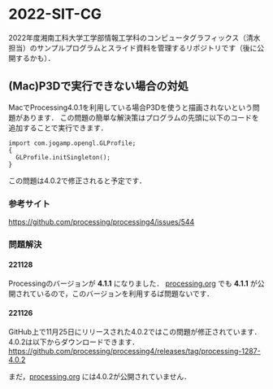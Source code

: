 # 2022-SIT-CG
 
2022年度湘南工科大学工学部情報工学科のコンピュータグラフィックス（清水担当）のサンプルプログラムとスライド資料を管理するリポジトリです（後に公開するかも）．

## (Mac)P3Dで実行できない場合の対処
MacでProcessing4.0.1を利用している場合P3Dを使うと描画されないという問題があります．
この問題の簡単な解決策はプログラムの先頭に以下のコードを追加することで実行できます．

```Processing
import com.jogamp.opengl.GLProfile;
{
  GLProfile.initSingleton();
}
```

この問題は4.0.2で修正されると予定です．

### 参考サイト
https://github.com/processing/processing4/issues/544

### 問題解決 

#### 221128
Processingのバージョンが **4.1.1** になりました． 
[processing.org](https://processing.org/download) でも **4.1.1** が公開されているので，このバージョンを利用するば問題ないです．

#### 221126
GitHub上で11月25日にリリースされた4.0.2ではこの問題が修正されています．
4.0.2は以下からダウンロードできます．
https://github.com/processing/processing4/releases/tag/processing-1287-4.0.2

まだ，[processing.org](https://processing.org/download) には4.0.2が公開されていません．
